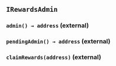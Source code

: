 ## `IRewardsAdmin`






### `admin() → address` (external)





### `pendingAdmin() → address` (external)





### `claimRewards(address)` (external)








